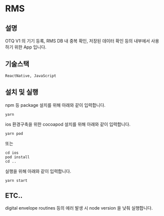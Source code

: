 # RMS

## 설명
OTQ V1 의 기기 등록, RMS DB 내 중복 확인, 저장된 데이터 확인 등의 내부에서 사용하기 위한 App 입니다.

## 기술스택
```ReactNative, JavaScript```

## 설치 및 실행
npm 등 package 설치를 위해 아래와 같이 입력합니다.
```
yarn
```

ios 환경구축을 위한 cocoapod 설치를 위해 아래와 같이 입력합니다.
```
yarn pod
```
또는
```
cd ios
pod install
cd ..
```

실행을 위해 아래와 같이 입력합니다.
```
yarn start
```

## ETC..
digital envelope routines 등의 에러 발생 시 node version 을 낮춰 실행합니다.

